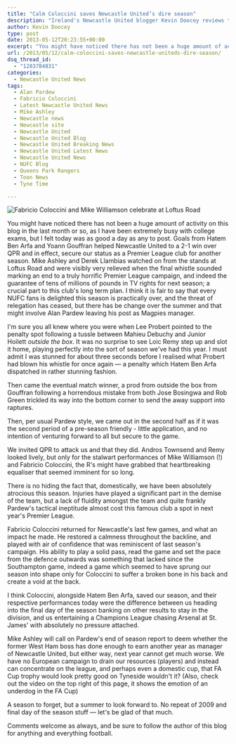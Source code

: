 ```yaml
---
title: "Calm Coloccini saves Newcastle United’s dire season"
description: "Ireland's Newcastle United blogger Kevin Doocey reviews the Magpies 2-1 win over QPR, a Coloccini-inspired win which confirmed Premier League safety."
author: Kevin Doocey
type: post
date: 2013-05-12T20:23:55+00:00
excerpt: "You might have noticed there has not been a huge amount of activity on this blog in the last month or so, as I have been extremely busy with college exams, but I felt today was as good.."
url: /2013/05/12/calm-coloccini-saves-newcastle-uniteds-dire-season/
dsq_thread_id:
  - "1283784831"
categories:
  - Newcastle United News
tags:
  - Alan Pardew
  - Fabricio Coloccini
  - Latest Newcastle United News
  - Mike Ashley
  - Newcastle news
  - Newcastle site
  - Newcastle United
  - Newcastle United Blog
  - Newcastle United Breaking News
  - Newcastle United Latest News
  - Newcastle United News
  - NUFC Blog
  - Queens Park Rangers
  - Toon News
  - Tyne Time

---
```

![Fabricio Coloccini and Mike Williamson celebrate at Loftus Road](https://www.tynetime.com/wp-content/uploads/2013/05/Newcastle-Uniteds-Fabricio-Coloccini-QPR.jpg "Coloccini - His collected performances saved Newcastle from relegation")

You might have noticed there has not been a huge amount of activity on this blog in the last month or so, as I have been extremely busy with college exams, but I felt today was as good a day as any to post. Goals from Hatem Ben Arfa and Yoann Gouffran helped Newcastle United to a 2-1 win over QPR and in effect, secure our status as a Premier League club for another season. Mike Ashley and Derek Llambias watched on from the stands at Loftus Road and were visibly very relieved when the final whistle sounded marking an end to a truly horrific Premier League campaign, and indeed the guarantee of tens of millions of pounds in TV rights for next season; a crucial part to this club's long term plan. I think it is fair to say that every NUFC fans is delighted this season is practically over, and the threat of relegation has ceased, but there has be change over the summer and  that might involve Alan Pardew leaving his post as Magpies manager.

I'm sure you all knew where you were when Lee Probert pointed to the penalty spot following a tussle between Mahieu Debuchy and Junior Hoilett _outside the box_. It was no surprise to see Loic Remy step up and slot it home, playing perfectly into the sort of season we've had this year. I must admit I was stunned for about three seconds before I realised what Probert had blown his whistle for once again — a penalty which Hatem Ben Arfa dispatched in rather stunning fashion.

Then came the eventual match winner, a prod from outside the box from Gouffran following a horrendous mistake from both Jose Bosingwa and Rob Green trickled its way into the bottom corner to send the away support into raptures.

Then, per usual Pardew style, we came out in the second half as if it was the second period of a pre-season friendly - little application, and no intention of venturing forward to all but secure to the game.

We invited QPR to attack us and that they did. Andros Townsend and Remy looked lively, but only for the stalwart performances of Mike Williamson (!) and Fabricio Coloccini, the R's might have grabbed that heartbreaking equaliser that seemed imminent for so long.

There is no hiding the fact that, domestically, we have been absolutely atrocious this season. Injuries have played a significant part in the demise of the team, but a lack of fluidity amongst the team and quite frankly Pardew's tactical ineptitude almost cost this famous club a spot in next year's Premier League.

Fabricio Coloccini returned for Newcastle's last few games, and what an impact he made. He restored a calmness throughout the backline, and played with air of confidence that was reminiscent of last season's campaign. His ability to play a solid pass, read the game and set the pace from the defence outwards was something that lacked since the Southampton game, indeed a game which seemed to have sprung our season into shape only for Coloccini to suffer a broken bone in his back and create a void at the back.

I think Coloccini, alongside Hatem Ben Arfa, saved our season, and their respective performances today were the difference between us heading into the final day of the season banking on other results to stay in the division, and us entertaining a Champions League chasing Arsenal at St. James' with absolutely no pressure attached.

Mike Ashley will call on Pardew's end of season report to deem whether the former West Ham boss has done enough to earn another year as manager of Newcastle United, but either way, next year cannot get much worse. We have no European campaign to drain our resources (players) and instead can concentrate on the league, and perhaps even a domestic cup, that FA Cup trophy would look pretty good on Tyneside wouldn't it? (Also, check out the video on the top right of this page, it shows the emotion of an underdog in the FA Cup)

A season to forget, but a summer to look forward to. No repeat of 2009 and final day of the season stuff — let's be glad of that much.

Comments welcome as always, and be sure to follow the author of this blog for anything and everything football.

